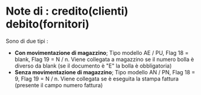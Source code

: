 # Note di :  credito(clienti) debito(fornitori)
Sono di due tipi : 
 - **Con movimentazione di magazzino**; Tipo modello AE / PU, Flag 18 = blank, Flag 19 = N / n. Viene collegata a magazzino se il numero bolla è diverso da blank (se il documento è "E" la bolla è obbligatoria)
 - **Senza movimentazione di magazzino**; Tipo modello AN / PN, Flag 18 = 9, Flag 19 = N / n. Viene collegata se è eseguita la stampa fattura (presente il campo numero fattura)
